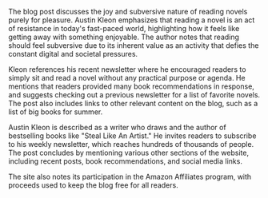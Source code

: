 The blog post discusses the joy and subversive nature of reading novels purely for pleasure. Austin Kleon emphasizes that reading a novel is an act of resistance in today's fast-paced world, highlighting how it feels like getting away with something enjoyable. The author notes that reading should feel subversive due to its inherent value as an activity that defies the constant digital and societal pressures.

Kleon references his recent newsletter where he encouraged readers to simply sit and read a novel without any practical purpose or agenda. He mentions that readers provided many book recommendations in response, and suggests checking out a previous newsletter for a list of favorite novels. The post also includes links to other relevant content on the blog, such as a list of big books for summer.

Austin Kleon is described as a writer who draws and the author of bestselling books like "Steal Like An Artist." He invites readers to subscribe to his weekly newsletter, which reaches hundreds of thousands of people. The post concludes by mentioning various other sections of the website, including recent posts, book recommendations, and social media links.

The site also notes its participation in the Amazon Affiliates program, with proceeds used to keep the blog free for all readers.